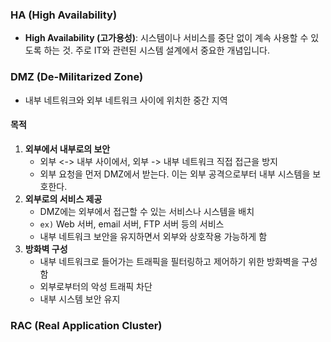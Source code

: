 ### HA (High Availability)
- **High Availability (고가용성)**: 시스템이나 서비스를 중단 없이 계속 사용할 수 있도록 하는 것. 주로 IT와 관련된 시스템 설계에서 중요한 개념입니다.
### DMZ (De-Militarized Zone)
- 내부 네트워크와 외부 네트워크 사이에 위치한 중간 지역
#### 목적
1. **외부에서 내부로의 보안**
	- 외부 <-> 내부 사이에서, 외부 -> 내부 네트워크 직접 접근을 방지
	- 외부 요청을 먼저 DMZ에서 받는다. 이는 외부 공격으로부터 내부 시스템을 보호한다.
2. **외부로의 서비스 제공**
	- DMZ에는 외부에서 접근할 수 있는 서비스나 시스템을 배치
	- `ex)` Web 서버, email 서버, FTP 서버 등의 서비스
	- 내부 네트워크 보안을 유지하면서 외부와 상호작용 가능하게 함
3. **방화벽 구성**
	- 내부 네트워크로 들어가는 트래픽을 필터링하고 제어하기 위한 방화벽을 구성함
	- 외부로부터의 악성 트래픽 차단
	- 내부 시스템 보안 유지

### RAC (Real Application Cluster)
